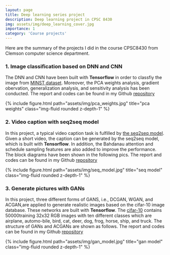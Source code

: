 ```yaml
---
layout: page
title: Deep learning series project
description: Deep learning project in CPSC 8430
img: assets/img/deep_learning_cover.jpg
importance: 1
category: 'Course projects'
---
```


Here are the summary of the projects I did in the course CPSC8430 from Clemson computer science department. 

### 1. Image classification based on DNN and CNN

The DNN and CNN have been built with **Tensorflow** in order to classfiy the image from [MINST dataset](http://yann.lecun.com/exdb/mnist/). Moreover, the PCA weights analysis, gradient obervation, generalization analysis, and sensitivity analysis has been conducted. The report and codes can be found in my Github [repository](https://github.com/FangjianLi/Deep-learning-Project1-Image-Classification-with-DNN-CNN)



{% include figure.html path="assets/img/pca_weights.jpg" title="pca weights" class="img-fluid rounded z-depth-1" %}

### 2. Video caption with seq2seq model

In this project, a typical video caption task is fulfilled by [the seq2seq model](https://openaccess.thecvf.com/content_iccv_2015/papers/Venugopalan_Sequence_to_Sequence_ICCV_2015_paper.pdf). Given a short video, the caption can be generated by the seq2seq model, which is built with **Tensorflow**. In addition, the Bahdanau attention and schedule sampling features are also added to improve the performance. The block diagrams have been shown in the following pics. The report and codes can be found in my Github [repository](https://github.com/FangjianLi/Deep-learning-Project2-Video-Captioning-with-seq2seq)


{% include figure.html path="assets/img/seq_model.jpg" title="seq model" class="img-fluid rounded z-depth-1" %}



### 3. Generate pictures with GANs

In this project, three different forms of GANS, i.e., DCGAN, WGAN, and ACGAN,are applied to generate realistic images based on the cifar-10 image database. These networks are built with **Tensorflow**. The [cifar-10](https://www.cs.toronto.edu/~kriz/cifar.html) contains 50000training 32x32 RGB images with ten different classes which are airplane, automo-bile,  bird,  cat,  deer,  dog,  frog,  horse,  ship,  and truck. The structure of GANs and ACGANs are shown as follows. The report and codes can be found in my Github [repository](https://github.com/FangjianLi/Deep-learning-Project-Generate-Pics-with-GANs)

{% include figure.html path="assets/img/gan_model.jpg" title="gan model" class="img-fluid rounded z-depth-1" %}
